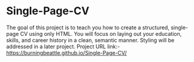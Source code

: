 # Single-Page-CV
The goal of this project is to teach you how to create a structured, single-page CV using only HTML. You will focus on laying out your education, skills, and career history in a clean, semantic manner. Styling will be addressed in a later project.
Project URL link:-
https://burningbeattle.github.io/Single-Page-CV/
